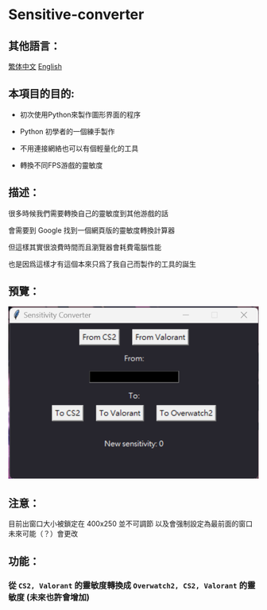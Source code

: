 # Sensitive-converter

## 其他語言：
[繁体中文](/README_CN.md)  [English](/README_EN.md)

## 本項目的目的:

- 初次使用Python來製作圖形界面的程序

- Python 初學者的一個練手製作

- 不用連接網絡也可以有個輕量化的工具

- 轉換不同FPS游戲的靈敏度

## 描述：
很多時候我們需要轉換自己的靈敏度到其他游戲的話  
  
會需要到 Google 找到一個網頁版的靈敏度轉換計算器  
  
但這樣其實很浪費時間而且瀏覽器會耗費電腦性能  
  
也是因爲這樣才有這個本來只爲了我自己而製作的工具的誕生  

## 預覽：

![Sample](/src/screenshot.png)

## 注意：

目前出窗口大小被鎖定在 400x250 並不可調節
以及會强制設定為最前面的窗口  
未來可能（？）會更改

## 功能：
### 從 `CS2, Valorant` 的靈敏度轉換成  `Overwatch2, CS2, Valorant` 的靈敏度 (未來也許會增加)
